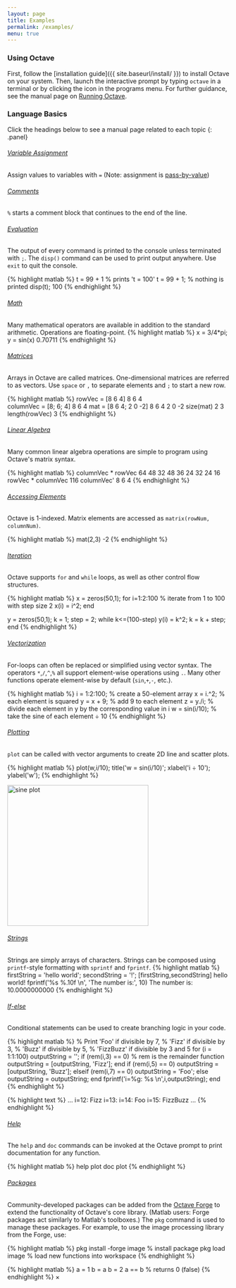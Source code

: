 ```yaml
---
layout: page
title: Examples
permalink: /examples/
menu: true
---
```


### Using Octave

First, follow the [installation guide]({{ site.baseurl/install/ }}) to install Octave on your system. Then, launch the interactive prompt by typing `octave` in a terminal or by clicking the icon in the programs menu. For further guidance, see the manual page on [Running Octave]({{site.docs_url}}Running-Octave.html).

### Language Basics

Click the headings below to see a manual page related to each topic
{: .panel}

###### [Variable Assignment]({{site.docs_url}}Variables.html)

Assign values to variables with `=` (Note: assignment is <a href="#" data-reveal-id="assignmentModal">pass-by-value</a>)

###### [Comments]({{site.docs_url}}Comments.html)

`%` starts a comment block that continues to the end of the line.

###### [Evaluation]({{site.docs_url}}Simple-Examples.html)

The output of every command is printed to the console unless terminated with `;`. The `disp()` command can be used to print output anywhere. Use `exit` to quit the console.

{% highlight matlab %}
t = 99 + 1  % prints 't = 100'
t = 99 + 1; % nothing is printed
disp(t);
  100
{% endhighlight %}

###### [Math]({{site.docs_url}}Arithmetic.html)

Many mathematical operators are available in addition to the standard arithmetic.
Operations are floating-point.
{% highlight matlab %}
x = 3/4*pi;
y = sin(x)
  0.70711
{% endhighlight %}

###### [Matrices]({{site.docs_url}}Matrices.html)

Arrays in Octave are called matrices.
One-dimensional matrices are referred to as vectors.
Use `space` or `,` to separate elements and `;` to start a new row.

{% highlight matlab %}
rowVec = [8 6 4]
  8   6   4   
columnVec = [8; 6; 4]
  8
  6
  4
mat = [8 6 4; 2 0 -2]
  8   6   4
  2   0  -2
size(mat)
  2   3
length(rowVec)
  3
{% endhighlight %}

###### [Linear Algebra]({{site.docs_url}}Linear-Algebra.html)

Many common linear algebra operations are simple to program using Octave's matrix syntax.

{% highlight matlab %}
columnVec * rowVec
  64   48   32
  48   36   24
  32   24   16
rowVec * columnVec
  116
columnVec'
  8   6   4
{% endhighlight %}

###### [Accessing Elements]({{site.docs_url}}Index-Expressions.html)

Octave is 1-indexed. Matrix elements are accessed as `matrix(rowNum, columnNum)`.

{% highlight matlab %}
mat(2,3)
  -2
{% endhighlight %}

###### [Iteration]({{site.docs_url}}Statements.html)

Octave supports `for` and `while` loops, as well as other control flow structures.

{% highlight matlab %}
x = zeros(50,1);
for i=1:2:100 % iterate from 1 to 100 with step size 2
  x(i) = i^2;
end

y = zeros(50,1);
k = 1;
step = 2;
while k<=(100-step)
  y(i) = k^2;
  k = k + step;
end
{% endhighlight %}

###### [Vectorization]({{site.docs_url}}Vectorization-and-Faster-Code-Execution.html)

For-loops can often be replaced or simplified using vector syntax.
The operators `*`,`/`,`^`,`%` all support element-wise operations using `.`.
Many other functions operate element-wise by default (`sin`,`+`,`-`, etc.).

{% highlight matlab %}
i = 1:2:100;   % create a 50-element array
x = i.^2;      % each element is squared
y = x + 9;     % add 9 to each element
z = y./i;      % divide each element in y by the corresponding value in i
w = sin(i/10); % take the sine of each element ÷ 10
{% endhighlight %}

###### [Plotting]({{site.docs_url}}Two_002dDimensional-Plots.html)

`plot` can be called with vector arguments to create 2D line and scatter plots.

{% highlight matlab %}
plot(w,i/10);
title('w = sin(i/10)';
xlabel('i ÷ 10');
ylabel('w');
{% endhighlight %}

<img src="{{site.baseurl}}/img/sinePlot.png" alt="sine plot" style="height: 20rem; width: auto;" />


###### [Strings]({{site.docs_url}}Strings.html)

Strings are simply arrays of characters.
Strings can be composed using `printf`-style formatting with `sprintf` and `fprintf`.
{% highlight matlab %}
firstString = 'hello world';
secondString = '!';
[firstString,secondString]
  hello world!
fprintf('%s %.10f \n', 'The number is:', 10)
  The number is: 10.0000000000
{% endhighlight %}

###### [If-else]({{site.docs_url}}The-if-Statement.html)

Conditional statements can be used to create branching logic in your code.

{% highlight matlab %}
% Print 'Foo' if divisible by 7,
%       'Fizz' if divisible by 3,
%       'Buzz' if divisible by 5,
%       'FizzBuzz' if divisible by 3 and 5
for (i = 1:1:100)
  outputString = '';
  if (rem(i,3) == 0) % rem is the remainder function
    outputString = [outputString, 'Fizz'];
  end
  if (rem(i,5) == 0)
    outputString = [outputString, 'Buzz'];
  elseif (rem(i,7) == 0)
    outputString = 'Foo';
  else
    outputString = outputString;
  end
  fprintf('i=%g: %s \n',i,outputString);
end
{% endhighlight %}

{% highlight text %}
  ...
  i=12: Fizz
  i=13:
  i=14: Foo
  i=15: FizzBuzz
  ...
{% endhighlight %}

###### [Help]({{site.docs_url}}Simple-Examples.html#Help-and-Documentation)

The `help` and `doc` commands can be invoked at the Octave prompt to print documentation for any function.

{% highlight matlab %}
help plot
doc plot
{% endhighlight %}

###### [Packages]({{site.docs_url}}Packages.html)

Community-developed packages can be added from the
[Octave Forge](http://octave.sourceforge.net/index.html)
to extend the functionality of Octave's core library.
(Matlab users: Forge packages act similarly to Matlab's toolboxes.)
The `pkg` command is used to manage these packages.
For example, to use the image processing library from the Forge, use:

{% highlight matlab %}
pkg install -forge image % install package
pkg load image           % load new functions into workspace
{% endhighlight %}

<div id="assignmentModal" class="reveal-modal tiny" data-reveal aria-hidden="true" role="dialog">
{% highlight matlab %}
a = 1
b = a
b = 2
a == b % returns 0 (false)
{% endhighlight %}
<a class="close-reveal-modal" aria-label="Close">&#215;</a>
</div>
